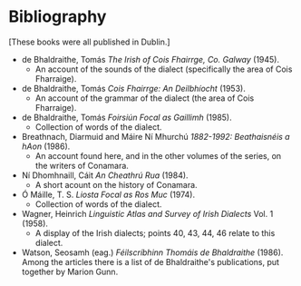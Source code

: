 # Bibliography
\[These books were all published in Dublin.]

+ de Bhaldraithe, Tomás *The Irish of Cois Fhairrge, Co. Galway* (1945).
	+ An account of the sounds of the dialect (specifically the area of Cois Fharraige).
+ de Bhaldraithe, Tomás *Cois Fhairrge: An Deilbhíocht* (1953).
	+ An account of the grammar of the dialect (the area of Cois Fharraige).
+ de Bhaldraithe, Tomás *Foirsiún Focal as Gaillimh* (1985). 
	+ Collection of words of the dialect. 
+ Breathnach, Diarmuid and Máire Ní Mhurchú *1882-1992: Beathaisnéis a hAon* (1986).
	+ An account found here, and in the other volumes of the series, on the writers of Conamara.
+ Ní Dhomhnaill, Cáit *An Cheathrú Rua* (1984). 
	+ A short acount on the history of Conamara.
+ Ó Máille, T. S. *Liosta Focal as Ros Muc* (1974).
	+ Collection of words of the dialect.
+ Wagner, Heinrich *Linguistic Atlas and Survey of Irish Dialects* Vol. 1 (1958). 
	+ A display of the Irish dialects; points 40, 43, 44, 46 relate to this dialect.
+ Watson, Seosamh (eag.) *Féilscríbhinn Thomáis de Bhaldraithe* (1986). Among the articles there is a list of de Bhaldraithe's publications, put together by Marion Gunn.

